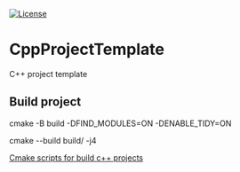[![License][license-image]][license-url]

# CppProjectTemplate
C++ project template

## Build project
cmake -B build -DFIND_MODULES=ON -DENABLE_TIDY=ON

cmake --build build/ -j4

[Cmake scripts for build c++ projects](https://github.com/nicledomaS/cmake/blob/master/README.md)

[license-image]: https://img.shields.io/badge/License-Apache%202.0-blue.svg
[license-url]: LICENSE
